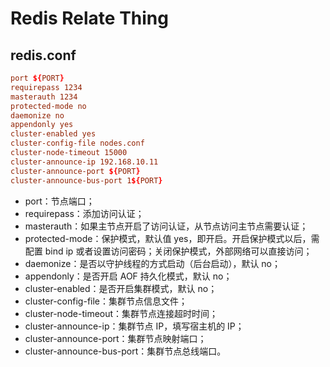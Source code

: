 # Redis Relate Thing

## redis.conf

```conf
port ${PORT}
requirepass 1234
masterauth 1234
protected-mode no
daemonize no
appendonly yes
cluster-enabled yes
cluster-config-file nodes.conf
cluster-node-timeout 15000
cluster-announce-ip 192.168.10.11
cluster-announce-port ${PORT}
cluster-announce-bus-port 1${PORT}
```

- port：节点端口；
- requirepass：添加访问认证；
- masterauth：如果主节点开启了访问认证，从节点访问主节点需要认证；
- protected-mode：保护模式，默认值 yes，即开启。开启保护模式以后，需配置 bind ip 或者设置访问密码；关闭保护模式，外部网络可以直接访问；
- daemonize：是否以守护线程的方式启动（后台启动），默认 no；
- appendonly：是否开启 AOF 持久化模式，默认 no；
- cluster-enabled：是否开启集群模式，默认 no；
- cluster-config-file：集群节点信息文件；
- cluster-node-timeout：集群节点连接超时时间；
- cluster-announce-ip：集群节点 IP，填写宿主机的 IP；
- cluster-announce-port：集群节点映射端口；
- cluster-announce-bus-port：集群节点总线端口。
